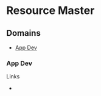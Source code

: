 # Resource Master

## Domains

- [App Dev](https://github.com/GitHub-Campus-Community-MITWPU/Resource-Master#App%20Dev)

### App Dev

Links

-
